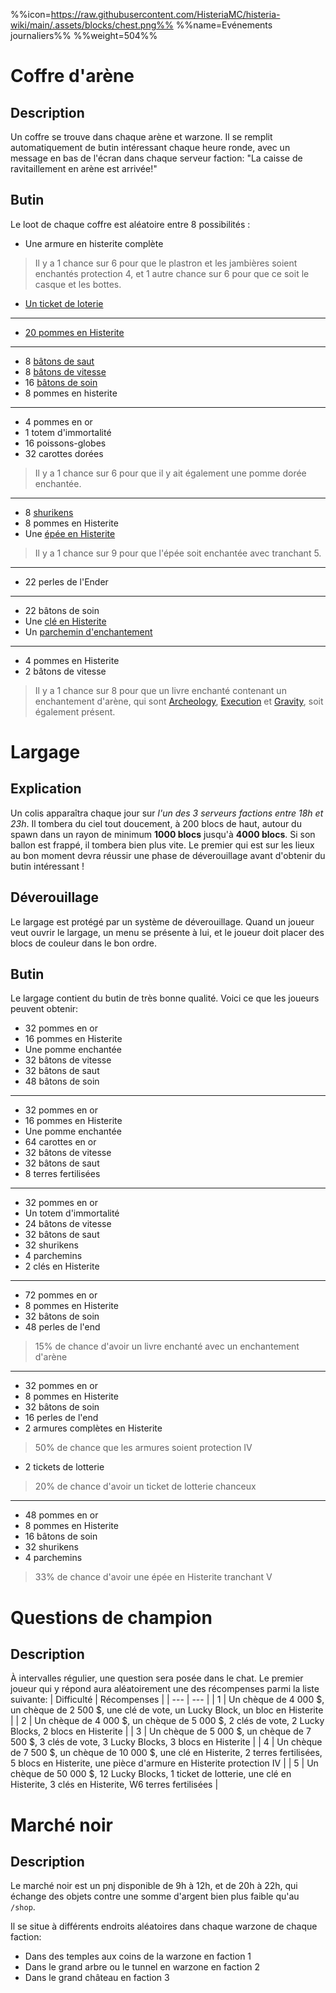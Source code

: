 %%icon=https://raw.githubusercontent.com/HisteriaMC/histeria-wiki/main/.assets/blocks/chest.png%%
%%name=Evénements journaliers%%
%%weight=504%%

# Coffre d'arène 

## Description

Un coffre se trouve dans chaque arène et warzone. Il se remplit automatiquement de butin intéressant chaque heure ronde, avec un message en bas de l'écran dans chaque serveur faction: "La caisse de ravitaillement en arène est arrivée!"

## Butin

Le loot de chaque coffre est aléatoire entre 8 possibilités :

- Une armure en histerite complète
> Il y a 1 chance sur 6 pour que le plastron et les jambières soient enchantés protection 4, et 1 autre chance sur 6 pour que ce soit le casque et les bottes.
- [Un ticket de loterie](https://histeria.fr/wiki/objets/lottery-ticket)
---
- [20 pommes en Histerite](https://histeria.fr/wiki/objets/histerite-apple)
---
- 8 [bâtons de saut](https://histeria.fr/wiki/bâtons/jump-stick)
- 8 [bâtons de vitesse](https://histeria.fr/wiki/bâtons/speed-stick)
- 16 [bâtons de soin](https://histeria.fr/wiki/bâtons/heal-stick)
- 8 pommes en histerite
---
- 4 pommes en or
- 1 totem d'immortalité
- 16 poissons-globes
- 32 carottes dorées
> Il y a 1 chance sur 6 pour que il y ait également une pomme dorée enchantée.
---
- 8 [shurikens](https://histeria.fr/wiki/objets/shuriken)
- 8 pommes en Histerite
- Une [épée en Histerite](https://histeria.fr/wiki/outils/histerite-sword)
> Il y a 1 chance sur 9 pour que l'épée soit enchantée avec tranchant 5.
---
- 22 perles de l'Ender
---
- 22 bâtons de soin
- Une [clé en Histerite](https://histeria.fr/wiki/clés/histerite-key)
- Un [parchemin d'enchantement](https://histeria.fr/wiki/objets/forge-note)
---
- 4 pommes en Histerite
- 2 bâtons de vitesse
> Il y a 1 chance sur 8 pour que un livre enchanté contenant un enchantement d'arène, qui sont [Archeology](https://histeria.fr/wiki/enchantements/archeologie), [Execution](https://histeria.fr/wiki/enchantements/execution) et [Gravity](https://histeria.fr/wiki/enchantements/gravity), soit également présent.


# Largage

## Explication

Un colis apparaîtra chaque jour sur _l'un des 3 serveurs factions entre 18h et 23h_. Il tombera du ciel tout doucement, à 200 blocs de haut, autour du spawn dans un rayon de minimum **1000 blocs** jusqu'à **4000 blocs**. Si son ballon est frappé, il tombera bien plus vite. Le premier qui est sur les lieux au bon moment devra réussir une phase de déverouillage avant d'obtenir du butin intéressant !

## Déverouillage

Le largage est protégé par un système de déverouillage. Quand un joueur veut ouvrir le largage, un menu se présente à lui, et le joueur doit placer des blocs de couleur dans le bon ordre.

## Butin

Le largage contient du butin de très bonne qualité.
Voici ce que les joueurs peuvent obtenir:

- 32 pommes en or
- 16 pommes en Histerite
- Une pomme enchantée
- 32 bâtons de vitesse
- 32 bâtons de saut
- 48 bâtons de soin

---

- 32 pommes en or
- 16 pommes en Histerite
- Une pomme enchantée
- 64 carottes en or
- 32 bâtons de vitesse
- 32 bâtons de saut
- 8 terres fertilisées

---

- 32 pommes en or
- Un totem d'immortalité
- 24 bâtons de vitesse
- 32 bâtons de saut
- 32 shurikens
- 4 parchemins
- 2 clés en Histerite

---

- 72 pommes en or
- 8 pommes en Histerite
- 32 bâtons de soin
- 48 perles de l'end
> 15% de chance d'avoir un livre enchanté avec un enchantement d'arène

---

- 32 pommes en or
- 8 pommes en Histerite
- 32 bâtons de soin
- 16 perles de l'end
- 2 armures complètes en Histerite
> 50% de chance que les armures soient protection IV
- 2 tickets de lotterie
> 20% de chance d'avoir un ticket de lotterie chanceux

---

- 48 pommes en or
- 8 pommes en Histerite
- 16 bâtons de soin
- 32 shurikens
- 4 parchemins
> 33% de chance d'avoir une épée en Histerite tranchant V


# Questions de champion

## Description

À intervalles régulier, une question sera posée dans le chat. Le premier joueur qui y répond aura aléatoirement une des récompenses parmi la liste suivante:
| Difficulté | Récompenses |
| --- | --- |
| 1 | Un chèque de 4 000 \$, un chèque de 2 500 \$, une clé de vote, un Lucky Block, un bloc en Histerite |
| 2 | Un chèque de 4 000 \$, un chèque de 5 000 \$, 2 clés de vote, 2 Lucky Blocks, 2 blocs en Histerite |
| 3 | Un chèque de 5 000 \$, un chèque de 7 500 \$, 3 clés de vote, 3 Lucky Blocks, 3 blocs en Histerite |
| 4 | Un chèque de 7 500 \$, un chèque de 10 000 \$, une clé en Histerite, 2 terres fertilisées, 5 blocs en Histerite, une pièce d'armure en Histerite protection IV |
| 5 | Un chèque de 50 000 \$, 12 Lucky Blocks, 1 ticket de lotterie, une clé en Histerite, 3 clés en Histerite, W6 terres fertilisées |


# Marché noir

## Description

Le marché noir est un pnj disponible de 9h à 12h, et de 20h à 22h, qui échange des objets contre une somme d'argent bien plus faible qu'au `/shop`. 

Il se situe à différents endroits aléatoires dans chaque warzone de chaque faction:
- Dans des temples aux coins de la warzone en faction 1
- Dans le grand arbre ou le tunnel en warzone en faction 2
- Dans le grand château en faction 3
